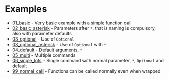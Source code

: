 # Examples


- [01_basic](01_basic.py) - Very basic example with a simple function call
- [02_basic_asterisk](02_basic_asterisk.py) - Parameters after `*`,
  that is naming is compulsory, also with parameter defaults
- [03_optional](03_optional.py) - Use of `Optional`
- [03_optional_asterisk](03_optional_asterisk.py) - Use of `Optional` with `*`
- [04_default](04_default.py) - Default arguments, `*`
- [05_multi](05_multi.py) - Multiple commands
- [06_single_lots](06_single_lots.py) - Single command with normal parameter, `*`, `Optional` and default
- [99_normal_call](99_normal_call.py) - Functions can be called normally even when wrapped


